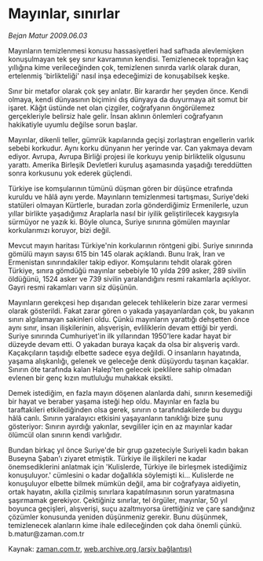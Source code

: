 # Mayınlar, sınırlar

*Bejan Matur 2009.06.03*

<tr><td class="metin" colspan="2" style="padding-top: 20px; padding-left: 5px; padding-right: 10px;">Mayınların temizlenmesi konusu hassasiyetleri had safhada alevlemişken  konuşulmayan tek şey sınır kavramının kendisi. Temizlenecek toprağın kaç yıllığına kime verileceğinden çok, temizlenen sınırda varlık olarak duran, ertelenmiş 'birlikteliği' nasıl inşa edeceğimizi de konuşabilsek keşke.</td></tr><tr><td class="metin" colspan="2" style="padding-top: 20px; padding-left: 5px; padding-right: 10px;"><p>Sınır bir metafor olarak çok şey anlatır. Bir karardır her şeyden önce. Kendi olmaya, kendi dünyasının biçimini dış dünyaya da duyurmaya ait somut bir işaret. Kâğıt üstünde net olan çizgiler, coğrafyanın öngörülemez gerçekleriyle belirsiz hale gelir. İnsan aklının önlemleri coğrafyanın hakikatiyle uyumlu değilse sorun başlar.
<p>Mayınlar, dikenli teller, gümrük kapılarında geçişi zorlaştıran engellerin varlık sebebi korkudur. Aynı korku dünyanın her yerinde var. Can yakmaya devam ediyor. Avrupa, Avrupa Birliği projesi ile korkuyu yenip birliktelik olgusunu yarattı. Amerika Birleşik Devletleri kuruluş aşamasında yaşadığı tereddütten sonra korkusunu yok ederek güçlendi.
<p>Türkiye ise komşularının tümünü düşman gören bir düşünce etrafında kuruldu ve hâlâ aynı yerde. Mayınların temizlenmesi tartışması, Suriye'deki statüleri olmayan Kürtlerle, buradan zorla gönderdiğimiz Ermenilerle, uzun yıllar birlikte yaşadığımız Araplarla nasıl bir iyilik geliştirilecek kaygısıyla sürmüyor ne yazık ki. Böyle olunca, Suriye sınırına gömülen mayınlar korkularımızı koruyor, bizi değil.
<p>Mevcut mayın haritası Türkiye'nin korkularının röntgeni gibi. Suriye sınırında gömülü mayın sayısı 615 bin 145 olarak açıklandı. Bunu Irak, İran ve Ermenistan sınırındakiler takip ediyor. Komşularını tehdit olarak gören Türkiye, sınıra gömdüğü mayınlar sebebiyle 10 yılda 299 asker, 289 sivilin öldüğünü, 1524 asker ve 739 sivilin yaralandığını resmi rakamlarla açıklıyor. Gayri resmi rakamları varın siz düşünün.
<p>Mayınların gerekçesi hep dışarıdan gelecek tehlikelerin bize zarar vermesi olarak gösterildi. Fakat zarar gören o yakada yaşayanlardan çok, bu yakanın sınırı algılamayan sakinleri oldu. Çünkü mayınların yarattığı dehşetten önce aynı sınır, insan ilişkilerinin, alışverişin, evliliklerin devam ettiği bir yerdi. Suriye sınırında Cumhuriyet'in ilk yıllarından 1950'lere kadar hayat bir düzeyde devam etti. O yakadan buraya kaçak da olsa bir alışveriş vardı. Kaçakçıların taşıdığı elbette sadece eşya değildi. O insanların hayatında, yaşama alışkanlığı, gelenek ve geleceğe denk düşüyordu taşınan kaçaklar. Sınırın öte tarafında kalan Halep'ten gelecek ipeklilere sahip olmadan evlenen bir genç kızın mutluluğu muhakkak eksikti.
<p>Demek istediğim, en fazla mayın döşenen alanlarda dahi, sınırın kesemediği bir hayat ve beraber yaşama isteği hep oldu. Mayınlar en fazla bu taraftakileri etkilediğinden olsa gerek, sınırın o tarafındakilerde bu duygu hâlâ canlı. Sınırın yaralayıcı etkisini yaşayanların tanıklığı bize şunu gösteriyor: Sınırın ayırdığı yakınlar, sevgililer için en az mayınlar kadar ölümcül olan sınırın kendi varlığıdır.
<p>Bundan birkaç yıl önce Suriye'de bir grup gazeteciyle Suriyeli kadın bakan Buseyna Şaban'ı ziyaret etmiştik. Türkiye ile ilişkileri ne kadar önemsediklerini anlatmak için 'Kulislerde, Türkiye ile birleşmek istediğimiz konuşuluyor.' cümlesini o kadar doğallıkla söylemişti ki... Kulislerde ne konuşuluyor elbette bilmek mümkün değil, ama bir coğrafyaya aidiyetin, ortak hayatın, akılla çizilmiş sınırlara kapatılmasının sorun yaratmasına şaşırmamak gerekiyor. Çektiğiniz sınırlar, tel örgüler, mayınlar, 50 yıl boyunca geçişleri, alışverişi, suçu azaltmıyorsa ürettiğiniz ve çare sandığınız çözümler konusunda yeniden düşünmeniz gerekir. Bunu düşünmek, temizlenecek alanların kime ihale edileceğinden çok daha önemli çünkü. b.matur@zaman.com.tr<br/></p></p></p></p></p></p></p></td></tr>

Kaynak: [zaman.com.tr](http://zaman.com.tr/yazar.do?yazino=854606), [web.archive.org (arşiv bağlantısı)](http://web.archive.org/web/20090616150929/http://www.zaman.com.tr:80/yazar.do?yazino=854606)

